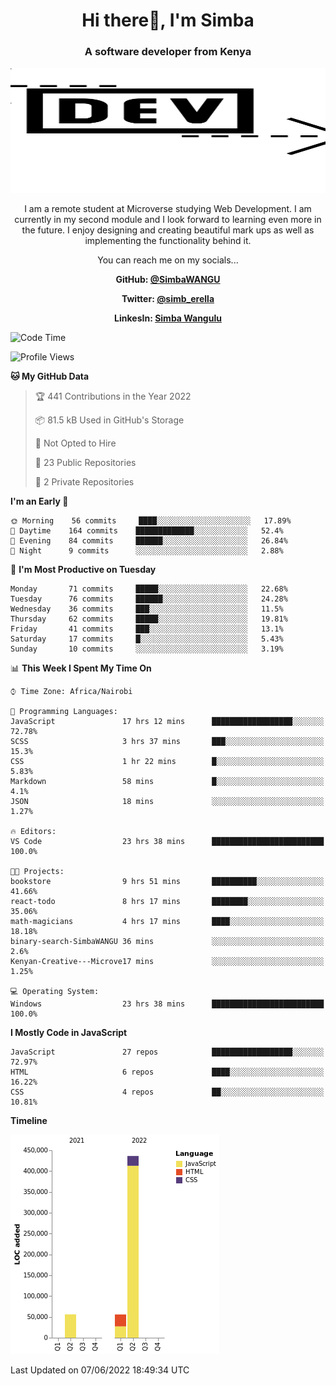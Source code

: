 
<h1 align="center"> Hi there👋, I'm Simba</h1>
<h3 align="center">A software developer from Kenya</h3>

<img src="/arrow-svgrepo-com.svg" margin="auto" width="100%" height="200px">


<p align="center">I am a remote student at Microverse studying Web Development. I am currently in my second module and I look forward to learning even more in the future. I enjoy designing and creating beautiful mark ups as well as implementing the functionality behind it.</p>

<p align="center">You can reach me on my socials... </p>

<div align="center">

__<p>  GitHub: [@SimbaWANGU](https://github.com/SimbaWANGU)__  </p>
__<p> Twitter: [@simb_erella](https://twitter.com/simb_erella)__ </p>
__<p> LinkesIn: [Simba Wangulu](https://www.linkedin.com/in/simba-wangulu/)__ </p>

</div>

<!--START_SECTION:waka-->
![Code Time](http://img.shields.io/badge/Code%20Time-67%20hrs%204%20mins-blue)

![Profile Views](http://img.shields.io/badge/Profile%20Views-0-blue)

**🐱 My GitHub Data** 

> 🏆 441 Contributions in the Year 2022
 > 
> 📦 81.5 kB Used in GitHub's Storage 
 > 
> 🚫 Not Opted to Hire
 > 
> 📜 23 Public Repositories 
 > 
> 🔑 2 Private Repositories  
 > 
**I'm an Early 🐤** 

```text
🌞 Morning    56 commits     ████░░░░░░░░░░░░░░░░░░░░░   17.89% 
🌆 Daytime    164 commits    █████████████░░░░░░░░░░░░   52.4% 
🌃 Evening    84 commits     ██████░░░░░░░░░░░░░░░░░░░   26.84% 
🌙 Night      9 commits      ░░░░░░░░░░░░░░░░░░░░░░░░░   2.88%

```
📅 **I'm Most Productive on Tuesday** 

```text
Monday       71 commits     █████░░░░░░░░░░░░░░░░░░░░   22.68% 
Tuesday      76 commits     ██████░░░░░░░░░░░░░░░░░░░   24.28% 
Wednesday    36 commits     ███░░░░░░░░░░░░░░░░░░░░░░   11.5% 
Thursday     62 commits     █████░░░░░░░░░░░░░░░░░░░░   19.81% 
Friday       41 commits     ███░░░░░░░░░░░░░░░░░░░░░░   13.1% 
Saturday     17 commits     █░░░░░░░░░░░░░░░░░░░░░░░░   5.43% 
Sunday       10 commits     ░░░░░░░░░░░░░░░░░░░░░░░░░   3.19%

```


📊 **This Week I Spent My Time On** 

```text
⌚︎ Time Zone: Africa/Nairobi

💬 Programming Languages: 
JavaScript               17 hrs 12 mins      ██████████████████░░░░░░░   72.78% 
SCSS                     3 hrs 37 mins       ███░░░░░░░░░░░░░░░░░░░░░░   15.3% 
CSS                      1 hr 22 mins        █░░░░░░░░░░░░░░░░░░░░░░░░   5.83% 
Markdown                 58 mins             █░░░░░░░░░░░░░░░░░░░░░░░░   4.1% 
JSON                     18 mins             ░░░░░░░░░░░░░░░░░░░░░░░░░   1.27%

🔥 Editors: 
VS Code                  23 hrs 38 mins      █████████████████████████   100.0%

🐱‍💻 Projects: 
bookstore                9 hrs 51 mins       ██████████░░░░░░░░░░░░░░░   41.66% 
react-todo               8 hrs 17 mins       ████████░░░░░░░░░░░░░░░░░   35.06% 
math-magicians           4 hrs 17 mins       ████░░░░░░░░░░░░░░░░░░░░░   18.18% 
binary-search-SimbaWANGU 36 mins             ░░░░░░░░░░░░░░░░░░░░░░░░░   2.6% 
Kenyan-Creative---Microve17 mins             ░░░░░░░░░░░░░░░░░░░░░░░░░   1.25%

💻 Operating System: 
Windows                  23 hrs 38 mins      █████████████████████████   100.0%

```

**I Mostly Code in JavaScript** 

```text
JavaScript               27 repos            ██████████████████░░░░░░░   72.97% 
HTML                     6 repos             ████░░░░░░░░░░░░░░░░░░░░░   16.22% 
CSS                      4 repos             ██░░░░░░░░░░░░░░░░░░░░░░░   10.81%

```


**Timeline**

![Chart not found](https://raw.githubusercontent.com/SimbaWANGU/SimbaWANGU/main/charts/bar_graph.png) 


 Last Updated on 07/06/2022 18:49:34 UTC
<!--END_SECTION:waka-->

<!--
**SimbaWANGU/SimbaWANGU** is a ✨ _special_ ✨ repository because its `README.md` (this file) appears on your GitHub profile.

Here are some ideas to get you started:

- 🔭 I’m currently working on ...
- 🌱 I’m currently learning ...
- 👯 I’m looking to collaborate on ...
- 🤔 I’m looking for help with ...
- 💬 Ask me about ...
- 📫 How to reach me: ...
- 😄 Pronouns: ...
- ⚡ Fun fact: ...
-->
